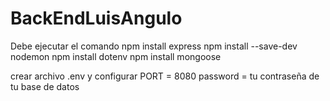 # BackEndLuisAngulo

Debe ejecutar el comando
npm install express
npm install --save-dev nodemon
npm install dotenv
npm install mongoose

crear archivo .env y configurar 
PORT = 8080
password = tu contraseña de tu base de datos